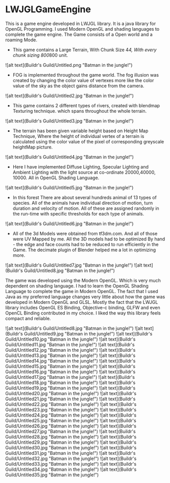 # LWJGLGameEngine
This is a game engine developed in LWJGL library. It is a java library for OpenGL Programming. I used Modern OpenGL and shading languages to complete the game engine. The Game consists of a Open world and a roaming Mode.

- This game contains a Large Terrain, With Chunk Size 4*4, With every chunk sizing 800*800 unit.


![alt text](Buildr's Guild/Untitled.png "Batman in the jungle!")

- FOG is implemented throughout the game world. The fog illusion was created by changing the color value of vertexes more like the color value of the sky as the object gains distance from the camera.

![alt text](Buildr's Guild/Untitled2.jpg "Batman in the jungle!")

- This game contains 2 different types of rivers, created with blendmap Texturing technique. which spans throughout the whole terrain.

![alt text](Buildr's Guild/Untitled3.jpg "Batman in the jungle!")

- The terrain has been given variable height based on Height Map Technique, Where the height of individual vertex of a terrain is calculated using the color value of the pixel of corresponding greyscale heightMap picture.

![alt text](Buildr's Guild/Untitled4.jpg "Batman in the jungle!")

- Here I have implemented Diffuse Lighting, Specular Lighting and Ambient Lighting with the light source at co-ordinate 20000,40000, 10000. All in OpenGL Shading Language.

![alt text](Buildr's Guild/Untitled5.jpg "Batman in the jungle!")

- In this forest There are about several hundreds animal of  13 types of species. All of the animals have individual direction of motion, turn duration and velocity of motion. All of these are assigned randomly in the run-time with specific thresholds for each type of animals.

![alt text](Buildr's Guild/Untitled6.jpg "Batman in the jungle!")

- All of the 3d Models were obtained from tf3dm.com. And all of those were UV Mapped by me. All the 3D models had to be optimized By hand - the edge and face counts had to be reduced to run efficiently in the Game. The decimate plugin of Blender helped me a lot in optimizing more.

![alt text](Buildr's Guild/Untitled7.jpg "Batman in the jungle!")
![alt text](Buildr's Guild/Untitled8.jpg "Batman in the jungle!")

The game was developed using the Modern OpenGL. Which is very much dependent on shading language. I had to learn the OpenGL Shading Language to complete the game in Modern OpenGL. The fact that I used Java as my preferred language changes very little about how the game was developed in Modern OpenGL and GLSL. Mostly the fact that the LWJGL library includes OpenGL ES Binding, Objective-c binding, GLFW and even OpenCL Binding contributed in my choice. I liked the way this library feels compact and reliable.

![alt text](Buildr's Guild/Untitled8.jpg "Batman in the jungle!")
![alt text](Buildr's Guild/Untitled9.jpg "Batman in the jungle!")
![alt text](Buildr's Guild/Untitled10.jpg "Batman in the jungle!")
![alt text](Buildr's Guild/Untitled11.jpg "Batman in the jungle!")
![alt text](Buildr's Guild/Untitled12.jpg "Batman in the jungle!")
![alt text](Buildr's Guild/Untitled13.jpg "Batman in the jungle!")
![alt text](Buildr's Guild/Untitled14.jpg "Batman in the jungle!")
![alt text](Buildr's Guild/Untitled15.jpg "Batman in the jungle!")
![alt text](Buildr's Guild/Untitled16.jpg "Batman in the jungle!")
![alt text](Buildr's Guild/Untitled17.jpg "Batman in the jungle!")
![alt text](Buildr's Guild/Untitled18.jpg "Batman in the jungle!")
![alt text](Buildr's Guild/Untitled19.jpg "Batman in the jungle!")
![alt text](Buildr's Guild/Untitled20.jpg "Batman in the jungle!")
![alt text](Buildr's Guild/Untitled21.jpg "Batman in the jungle!")
![alt text](Buildr's Guild/Untitled22.jpg "Batman in the jungle!")
![alt text](Buildr's Guild/Untitled23.jpg "Batman in the jungle!")
![alt text](Buildr's Guild/Untitled24.jpg "Batman in the jungle!")
![alt text](Buildr's Guild/Untitled25.jpg "Batman in the jungle!")
![alt text](Buildr's Guild/Untitled26.jpg "Batman in the jungle!")
![alt text](Buildr's Guild/Untitled27.jpg "Batman in the jungle!")
![alt text](Buildr's Guild/Untitled28.jpg "Batman in the jungle!")
![alt text](Buildr's Guild/Untitled29.jpg "Batman in the jungle!")
![alt text](Buildr's Guild/Untitled30.jpg "Batman in the jungle!")
![alt text](Buildr's Guild/Untitled31.jpg "Batman in the jungle!")
![alt text](Buildr's Guild/Untitled32.jpg "Batman in the jungle!")
![alt text](Buildr's Guild/Untitled33.jpg "Batman in the jungle!")
![alt text](Buildr's Guild/Untitled34.jpg "Batman in the jungle!")
![alt text](Buildr's Guild/Untitled35.jpg "Batman in the jungle!")
